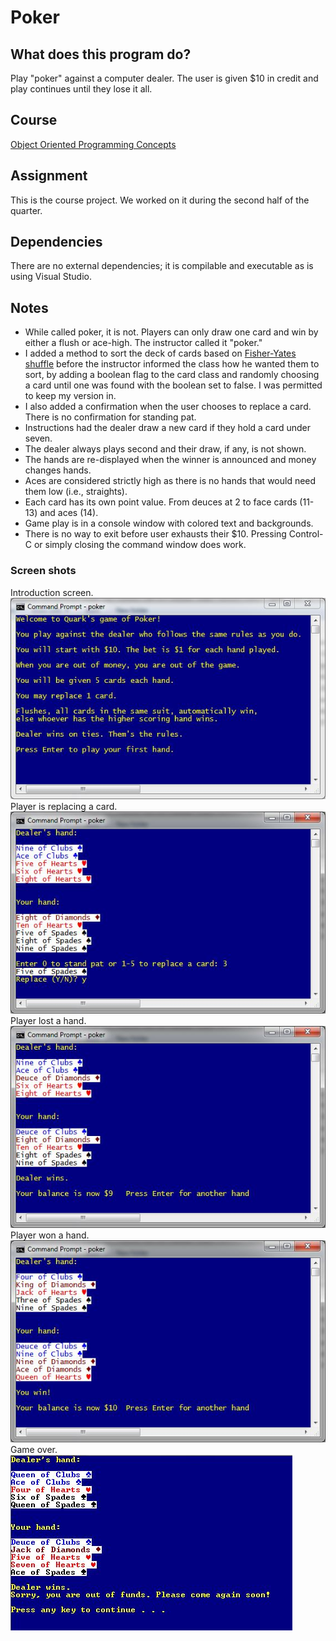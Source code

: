 # Poker

## What does this program do?
Play "poker" against a computer dealer. The user is given $10 in credit and play continues until they lose it all.

## Course
[Object Oriented Programming Concepts](https://www.bellevuecollege.edu/classes/All/PROG/120)

## Assignment
This is the course project. We worked on it during the second half of the quarter.

## Dependencies
There are no external dependencies; it is compilable and executable as is using Visual Studio.

## Notes
- While called poker, it is not. Players can only draw one card and win by either a flush or ace-high. The instructor
  called it "poker."
- I added a method to sort the deck of cards based on
  [Fisher-Yates shuffle](https://en.wikipedia.org/wiki/Fisher%E2%80%93Yates_shuffle)
  before the instructor informed the class how he wanted them to sort, by adding a boolean flag to the card class and
  randomly choosing a card until one was found with the boolean set to false. I was permitted to keep my version in.
- I also added a confirmation when the user chooses to replace a card. There is no confirmation for standing pat.
- Instructions had the dealer draw a new card if they hold a card under seven.
- The dealer always plays second and their draw, if any, is not shown.
- The hands are re-displayed when the winner is announced and money changes hands.
- Aces are considered strictly high as there is no hands that would need them low (i.e., straights).
- Each card has its own point value. From deuces at 2 to face cards (11-13) and aces (14).
- Game play is in a console window with colored text and backgrounds.
- There is no way to exit before user exhausts their $10.
  Pressing Control-C or simply closing the command window does work.

### Screen shots
Introduction screen.
![Introduction screen](screenshots/Introduction.JPG)
Player is replacing a card.
![Player is replacing a card](screenshots/hand.JPG)
Player lost a hand.
![Player lost a hand](screenshots/lost.JPG)
Player won a hand.
![Player won a hand](screenshots/won.JPG)
Game over.
![Player ran out of funds; the game is over](screenshots/zero.JPG)
